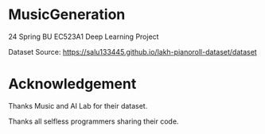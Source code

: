 # MusicGeneration

24 Spring BU EC523A1 Deep Learning Project

Dataset Source: https://salu133445.github.io/lakh-pianoroll-dataset/dataset

# Acknowledgement

Thanks Music and AI Lab for their dataset.

Thanks all selfless programmers sharing their code.
